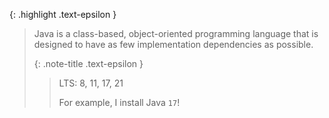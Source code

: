 <!-- LOCATION -->
<!-- _includes/components/java/ -->

<!-- INCLUDE -->
<!-- components/java/intro.md -->


<!-- MAIN CONTENT -->

{: .highlight .text-epsilon }
> Java is a class-based, object-oriented programming language that is designed to have as few implementation dependencies as possible.
>
> {: .note-title .text-epsilon }
>> LTS: 8, 11, 17, 21
>> 
>> For example, I install Java `17`!
